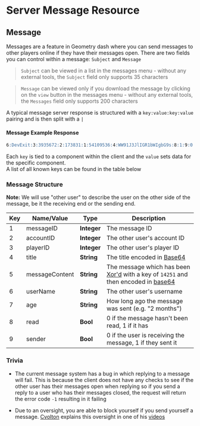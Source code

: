 # Server Message Resource

## Message

Messages are a feature in Geometry dash where you can send messages to other players online if they have their messages open. There are two fields you can control within a message: `Subject` and `Message`

> `Subject` can be viewed in a list in the messages menu - without any external tools, the `Subject` field only supports 35 characters

> `Message` can be viewed only if you download the message by clicking on the `view` button in the messages menu - without any external tools, the `Messages` field only supports 200 characters

A typical message server response is structured with a `key:value:key:value` pairing and is then split with a `|`
<!-- tabs:start -->

#### **Message Example Response**
```md
6:DevExit:3:3935672:2:173831:1:54109536:4:WW91J3JlIGR1bWIgbG9s:8:1:9:0:5:TWhtIHllcCB5b3UncmUgcCBkdW1iIGxtYW8=:7:19 minutes
```
<!-- tabs:end -->

Each `key` is tied to a component within the client and the `value` sets data for the specific component.  
A list of all known keys can be found in the table below

### Message Structure

**Note:** We will use "other user" to describe the user on the other side of the message, be it the receiving end or the sending end.

| Key | Name/Value | Type | Description |
| --- | ---------- | ---- | ----------- |
| 1   | messageID  | **Integer** | The message ID
| 2   | accountID  | **Integer** | The other user's account ID
| 3   | playerID   | **Integer** | The other user's player ID
| 4   | title      | **String** | The title encoded in [Base64](/docs/topics/encryption/base64.md)
| 5   | messageContent | **String** | The message which has been [Xor'd](/docs/topics/encryption/xor.md) with a key of `14251` and then encoded in [base64](/docs/topics/encryption/base64.md)
| 6   | userName   | **String** | The other user's username
| 7   | age		   | **String** | How long ago the message was sent (e.g. "2 months")
| 8	  | read	   | **Bool** | 0 if the message hasn't been read, 1 if it has
| 9	  | sender	   | **Bool** | 0 if the user is receiving the message, 1 if they sent it

### Trivia

- The current message system has a bug in which replying to a message will fail. This is because the client does not have any checks to see if the other user has their messages open when replying so if you send a reply to a user who has their messages closed, the request will return the error code `-1` resulting in it failing

- Due to an oversight, you are able to block yourself if you send yourself a message. [Cvolton](https://github.com/Cvolton) explains this oversight in one of his [videos](https://www.youtube.com/watch?v=R18tKYFrIqE)
